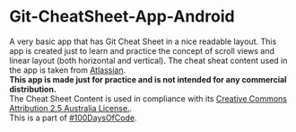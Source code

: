 # Git-CheatSheet-App-Android
A very basic app that has Git Cheat Sheet in a nice readable layout. This app is created just to learn and practice the concept of scroll views and linear layout  (both horizontal and vertical). The cheat sheat content used in the app is taken from [Atlassian](https://www.atlassian.com/git/tutorials/atlassian-git-cheatsheet).<br>
<b>This app is made just for practice and is not intended for any commercial distribution.</b> <br>
The Cheat Sheet Content is used in compliance with its [Creative Commons Attribution 2.5 Australia License.](https://creativecommons.org/licenses/by/2.5/au/).<br>
This is a part of [#100DaysOfCode](https://github.com/SiddharthaBhattacharjee/100Days-of-Code).<br>

